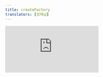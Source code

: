 ```yaml
---
title: createFactory
translators: [정재남]
---
```


<iframe 
  style={{aspectRatio: 1.7778, width: '100%'}} 
  src="https://www.youtube.com/embed/playlist?list=PLjQV3hketAJkh6BEl0n4PDS_2fBd0cS9v&index=72&start=928"
  title="YouTube video player" 
  frameBorder="0" 
/>

<Deprecated>

This API will be removed in a future major version of React. [See the alternatives.](#alternatives)
<Trans>이 API는 향후 React의 주요 버전에서 제거될 예정입니다. [대안을 확인하세요.](#alternatives)</Trans>
</Deprecated>

<Intro>

`createFactory` lets you create a function that produces React elements of a given type.
<Trans>`createFactory`를 사용하면 주어진 타입의 React 엘리먼트를 생성하는 함수를 만들 수 있습니다.</Trans>

```js
const factory = createFactory(type)
```

</Intro>

<InlineToc />

---

## Reference<Trans>참조</Trans> {/*reference*/}

### `createFactory(type)` {/*createfactory*/}

Call `createFactory(type)` to create a factory function which produces React elements of a given `type`.
<Trans>`createFactory(type)`을 호출하여 주어진 `type`의 React 엘리먼트를 생성하는 함수를 만드세요.</Trans>

```js
import { createFactory } from 'react';

const button = createFactory('button');
```

Then you can use it to create React elements without JSX:
<Trans>그러면 JSX 없이 React 엘리먼트를 생성하는 데에 사용할 수 있습니다.</Trans>

```js
export default function App() {
  return button({
    onClick: () => {
      alert('Clicked!')
    }
  }, 'Click me');
}
```

[See more examples below.](#usage)
<Trans>[아래에서 더 많은 예시를 확인하세요.](#usage)</Trans>

#### Parameters<Trans>매개변수</Trans> {/*parameters*/}

* `type`: The `type` argument must be a valid React component type. For example, it could be a tag name string (such as `'div'` or `'span'`), or a React component (a function, a class, or a special component like [`Fragment`](/reference/react/Fragment)).
<Trans outdent>`type`: `type` 인수는 유효한 React 컴포넌트 타입이어야 합니다. 예를 들어, 태그 이름 문자열(예: `'div'` 또는 `'span'` 등)이나 React 컴포넌트(함수, 클래스, [`Fragment`](/reference/react/Fragment)와 같은 특수 컴포넌트 등)이 될 수 있습니다.</Trans>
#### Returns<Trans>반환값</Trans> {/*returns*/}

Returns a factory function. That factory function receives a `props` object as the first argument, followed by a list of `...children` arguments, and returns a React element with the given `type`, `props` and `children`.
<Trans>팩토리 함수를 반환합니다. 이 팩토리 함수는 첫 번째 인자로 `props` 객체와 '...children` 인자 목록을 받고, 주어진 `type`, `props`, `children`을 가진 React 엘리먼트를 반환합니다.</Trans>

---

## Usage<Trans>사용법</Trans> {/*usage*/}

### Creating React elements with a factory {/*creating-react-elements-with-a-factory*/}

Although most React projects use [JSX](/learn/writing-markup-with-jsx) to describe the user interface, JSX is not required. In the past, `createFactory` used to be one of the ways you could describe the user interface without JSX.
<Trans>대부분의 React 프로젝트는 사용자 인터페이스를 기술하는 데에 [JSX](/learn/writing-markup-with-jsx)를 사용하지만, JSX가 반드시 필요한 것은 아닙니다. 과거에는 JSX 없이도 사용자 인터페이스를 설명할 수 있는 방법 중 하나로 `createFactory`를 사용했습니다.</Trans>

Call `createFactory` to create a *factory function* for a specific element type like `'button'`:
<Trans>`createFactory`를 호출하면 `button`과 같은 특정 엘리먼트 유형에 대한 *팩토리 함수*를 생성할 수 있습니다:</Trans>

```js
import { createFactory } from 'react';

const button = createFactory('button');
```

Calling that factory function will produce React elements with the props and children you have provided:
<Trans>팩토리 함수를 호출하면 제공한 props 및 자식이 있는 React 엘리먼트를 생성합니다:</Trans>

<Sandpack>

```js App.js
import { createFactory } from 'react';

const button = createFactory('button');

export default function App() {
  return button({
    onClick: () => {
      alert('Clicked!')
    }
  }, 'Click me');
}
```

</Sandpack>

This is how `createFactory` was used as an alternative to JSX. However, `createFactory` is deprecated, and you should not call `createFactory` in any new code. See how to migrate away from `createFactory` below.
<Trans>이것이 JSX의 대안으로 `createFactory`가 사용된 방식입니다. 그러나 `createFactory`는 지원이 중단되었으므로, 새 코드에서는 `createFactory`를 호출해서는 안 됩니다. 아래에서 `createFactory`를 마이그레이션하는 방법을 참조하세요.</Trans>

---

## Alternatives<Trans>대안</Trans> {/*alternatives*/}

### Copying `createFactory` into your project<Trans>프로젝트에 `createFactory` 복사하기</Trans> {/*copying-createfactory-into-your-project*/}

If your project has many `createFactory` calls, copy this `createFactory.js` implementation into your project:
<Trans>프로젝트에 `createFactory` 호출이 많은 경우, 이 `createFactory.js` 구현을 프로젝트에 복사하세요:</Trans>

<Sandpack>

```js App.js
import { createFactory } from './createFactory.js';

const button = createFactory('button');

export default function App() {
  return button({
    onClick: () => {
      alert('Clicked!')
    }
  }, 'Click me');
}
```

```js createFactory.js
import { createElement } from 'react';

export function createFactory(type) {
  return createElement.bind(null, type);
}
```

</Sandpack>

This lets you keep all of your code unchanged except the imports.
<Trans>이렇게 하면 import를 제외한 모든 코드를 변경하지 않고 유지할 수 있습니다.</Trans>

---

### Replacing `createFactory` with `createElement`<Trans>`createFactory`를 `createElement`로 바꾸기</Trans> {/*replacing-createfactory-with-createelement*/}

If you have a few `createFactory` calls that you don't mind porting manually, and you don't want to use JSX, you can replace every call a factory function with a [`createElement`](/reference/react/createElement) call. For example, you can replace this code:
<Trans>수동으로 포팅해도 괜찮을 만큼 적은 `createFactory` 호출이 있고, 여전히 JSX를 사용하고 싶지 않다면, 팩토리 함수의 모든 호출을 [`createElement`](/reference/react/createElement) 호출로 대체할 수 있습니다. 예를 들어, 다음과 같이 할 수 있습니다:</Trans>

```js {1,3,6}
import { createFactory } from 'react';

const button = createFactory('button');

export default function App() {
  return button({
    onClick: () => {
      alert('Clicked!')
    }
  }, 'Click me');
}
```

with this code:
<Trans>위 코드를 다음과 같이 바꾸세요:</Trans>


```js {1,4}
import { createElement } from 'react';

export default function App() {
  return createElement('button', {
    onClick: () => {
      alert('Clicked!')
    }
  }, 'Click me');
}
```

Here is a complete example of using React without JSX:
<Trans>다음은 JSX 없이 React를 사용하는 완성된 예시입니다:</Trans>

<Sandpack>

```js App.js
import { createElement } from 'react';

export default function App() {
  return createElement('button', {
    onClick: () => {
      alert('Clicked!')
    }
  }, 'Click me');
}
```

</Sandpack>

---

### Replacing `createFactory` with JSX<Trans>`createFactory`를 JSX로 교체하기</Trans> {/*replacing-createfactory-with-jsx*/}

Finally, you can use JSX instead of `createFactory`. This is the most common way to use React:
<Trans>마지막으로, `createFactory` 대신 JSX를 사용할 수 있습니다. 이것은 React를 사용하는 가장 일반적인 방법입니다:</Trans>

<Sandpack>

```js App.js
export default function App() {
  return (
    <button onClick={() => {
      alert('Clicked!');
    }}>
      Click me
    </button>
  );
};
```

</Sandpack>

<Pitfall>

Sometimes, your existing code might pass some variable as a `type` instead of a constant like `'button'`:
<Trans>때론, 기존 코드에서 `button`과 같은 상수 대신 `type`으로 일부 변수를 전달했을 수도 있습니다:</Trans>

```js {3}
function Heading({ isSubheading, ...props }) {
  const type = isSubheading ? 'h2' : 'h1';
  const factory = createFactory(type);
  return factory(props);
}
```

To do the same in JSX, you need to rename your variable to start with an uppercase letter like `Type`:
<Trans>JSX에서 동일한 작업을 수행하려면 변수 이름을 'Type'과 같이 대문자로 시작하도록 변경해야 합니다:</Trans>

```js {2,3}
function Heading({ isSubheading, ...props }) {
  const Type = isSubheading ? 'h2' : 'h1';
  return <Type {...props} />;
}
```

Otherwise React will interpret `<type>` as a built-in HTML tag because it is lowercase.
<Trans>그렇지 않으면 React는 `<type>`이 소문자이기 때문에 HTML 빌트인 태그로 해석합니다.</Trans>

</Pitfall>
